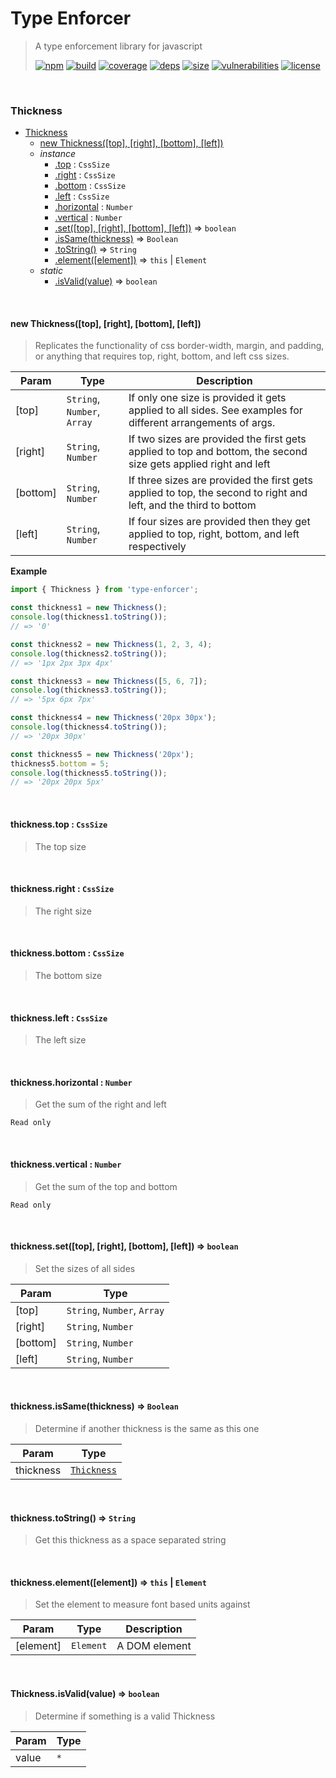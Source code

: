# Type Enforcer

> A type enforcement library for javascript
>
> [![npm][npm]][npm-url]
[![build][build]][build-url]
[![coverage][coverage]][coverage-url]
[![deps][deps]][deps-url]
[![size][size]][size-url]
[![vulnerabilities][vulnerabilities]][vulnerabilities-url]
[![license][license]][license-url]


<br><a name="Thickness"></a>

### Thickness

* [Thickness](#Thickness)
    * [new Thickness([top], [right], [bottom], [left])](#new_Thickness_new)
    * _instance_
        * [.top](#Thickness+top) : <code>CssSize</code>
        * [.right](#Thickness+right) : <code>CssSize</code>
        * [.bottom](#Thickness+bottom) : <code>CssSize</code>
        * [.left](#Thickness+left) : <code>CssSize</code>
        * [.horizontal](#Thickness+horizontal) : <code>Number</code>
        * [.vertical](#Thickness+vertical) : <code>Number</code>
        * [.set([top], [right], [bottom], [left])](#Thickness+set) ⇒ <code>boolean</code>
        * [.isSame(thickness)](#Thickness+isSame) ⇒ <code>Boolean</code>
        * [.toString()](#Thickness+toString) ⇒ <code>String</code>
        * [.element([element])](#Thickness+element) ⇒ <code>this</code> \| <code>Element</code>
    * _static_
        * [.isValid(value)](#Thickness.isValid) ⇒ <code>boolean</code>


<br><a name="new_Thickness_new"></a>

#### new Thickness([top], [right], [bottom], [left])
> Replicates the functionality of css border-width, margin, and padding, or anything that requires top, right, bottom, and left css sizes.


| Param | Type | Description |
| --- | --- | --- |
| [top] | <code>String</code>, <code>Number</code>, <code>Array</code> | If only one size is provided it gets applied to all sides. See examples for different arrangements of args. |
| [right] | <code>String</code>, <code>Number</code> | If two sizes are provided the first gets applied to top and bottom, the second size gets applied right and left |
| [bottom] | <code>String</code>, <code>Number</code> | If three sizes are provided the first gets applied to top, the second to right and left, and the third to bottom |
| [left] | <code>String</code>, <code>Number</code> | If four sizes are provided then they get applied to top, right, bottom, and left respectively |

**Example**  
``` javascript
import { Thickness } from 'type-enforcer';

const thickness1 = new Thickness();
console.log(thickness1.toString());
// => '0'

const thickness2 = new Thickness(1, 2, 3, 4);
console.log(thickness2.toString());
// => '1px 2px 3px 4px'

const thickness3 = new Thickness([5, 6, 7]);
console.log(thickness3.toString());
// => '5px 6px 7px'

const thickness4 = new Thickness('20px 30px');
console.log(thickness4.toString());
// => '20px 30px'

const thickness5 = new Thickness('20px');
thickness5.bottom = 5;
console.log(thickness5.toString());
// => '20px 20px 5px'
```

<br><a name="Thickness+top"></a>

#### thickness.top : <code>CssSize</code>
> The top size


<br><a name="Thickness+right"></a>

#### thickness.right : <code>CssSize</code>
> The right size


<br><a name="Thickness+bottom"></a>

#### thickness.bottom : <code>CssSize</code>
> The bottom size


<br><a name="Thickness+left"></a>

#### thickness.left : <code>CssSize</code>
> The left size


<br><a name="Thickness+horizontal"></a>

#### thickness.horizontal : <code>Number</code>
> Get the sum of the right and left

`Read only`<br>

<br><a name="Thickness+vertical"></a>

#### thickness.vertical : <code>Number</code>
> Get the sum of the top and bottom

`Read only`<br>

<br><a name="Thickness+set"></a>

#### thickness.set([top], [right], [bottom], [left]) ⇒ <code>boolean</code>
> Set the sizes of all sides


| Param | Type |
| --- | --- |
| [top] | <code>String</code>, <code>Number</code>, <code>Array</code> | 
| [right] | <code>String</code>, <code>Number</code> | 
| [bottom] | <code>String</code>, <code>Number</code> | 
| [left] | <code>String</code>, <code>Number</code> | 


<br><a name="Thickness+isSame"></a>

#### thickness.isSame(thickness) ⇒ <code>Boolean</code>
> Determine if another thickness is the same as this one


| Param | Type |
| --- | --- |
| thickness | [<code>Thickness</code>](#Thickness) | 


<br><a name="Thickness+toString"></a>

#### thickness.toString() ⇒ <code>String</code>
> Get this thickness as a space separated string


<br><a name="Thickness+element"></a>

#### thickness.element([element]) ⇒ <code>this</code> \| <code>Element</code>
> Set the element to measure font based units against


| Param | Type | Description |
| --- | --- | --- |
| [element] | <code>Element</code> | A DOM element |


<br><a name="Thickness.isValid"></a>

#### Thickness.isValid(value) ⇒ <code>boolean</code>
> Determine if something is a valid Thickness


| Param | Type |
| --- | --- |
| value | <code>\*</code> | 


[npm]: https://img.shields.io/npm/v/type-enforcer.svg
[npm-url]: https://npmjs.com/package/type-enforcer
[build]: https://travis-ci.org/DarrenPaulWright/type-enforcer.svg?branch&#x3D;master
[build-url]: https://travis-ci.org/DarrenPaulWright/type-enforcer
[coverage]: https://coveralls.io/repos/github/DarrenPaulWright/type-enforcer/badge.svg?branch&#x3D;master
[coverage-url]: https://coveralls.io/github/DarrenPaulWright/type-enforcer?branch&#x3D;master
[deps]: https://david-dm.org/darrenpaulwright/type-enforcer.svg
[deps-url]: https://david-dm.org/darrenpaulwright/type-enforcer
[size]: https://packagephobia.now.sh/badge?p&#x3D;type-enforcer
[size-url]: https://packagephobia.now.sh/result?p&#x3D;type-enforcer
[vulnerabilities]: https://snyk.io/test/github/DarrenPaulWright/type-enforcer/badge.svg?targetFile&#x3D;package.json
[vulnerabilities-url]: https://snyk.io/test/github/DarrenPaulWright/type-enforcer?targetFile&#x3D;package.json
[license]: https://img.shields.io/github/license/DarrenPaulWright/type-enforcer.svg
[license-url]: https://npmjs.com/package/type-enforcer/LICENSE.md
